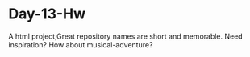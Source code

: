 # Day-13-Hw
A html project,Great repository names are short and memorable. Need inspiration? How about musical-adventure?
